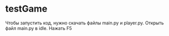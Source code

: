 # testGame
Чтобы запустить код, нужно скачать файлы main.py и player.py.
Открыть файл main.py в idle.
Нажать F5
